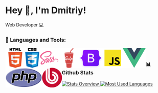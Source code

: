 # Hey 👋, I'm Dmitriy!

Web Developer 💻

### 🔨 Languages and Tools:

<img align="left" src="/img/html.png" width="62px" height="62px" alt="js_html">
<img align="left" src="/img/css.png" width="" height="62px" alt="js_css">
<img align="left" src="/img/sass.png" width="62px" height="62px" alt="js_sass">
<img align="left" src="/img/gulp.png" width="62px" height="62px" alt="js_gulp">
<img align="left" src="/img/bootstrap.png" width="" height="62px" alt="js_bootstrap">
<img align="left" src="/img/js.png" width="62px" height="62px" alt="js_icon">
<img align="left" src="/img/vue.png" width="" height="62px" alt="vue_icon">
<img align="left" src="/img/php.png" width="" height="62px" alt="php_icon">
<img align="left" src="/img/bitrix.png" width="62px" height="62px" alt="bitrix_icon">
<br>

### 📊 Github Stats

<a href='https://github.com/armandupe/github-stats-transparent'>

![Stats Overview](https://raw.githubusercontent.com/armandupe/github-stats-transparent/output/generated/overview.svg)
![Most Used Languages](https://raw.githubusercontent.com/armandupe/github-stats-transparent/output/generated/languages.svg)

</a>
<br>
